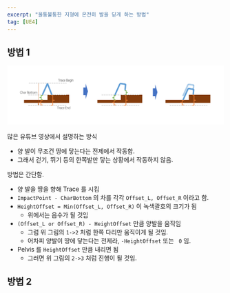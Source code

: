 ```yaml
---
excerpt: "울퉁불퉁한 지형에 온전히 발을 딛게 하는 방법"
tag: [UE4]
---
```



## 방법 1

![FeetIK1](/Posts/UE4/FeetIK-1.png)

많은 유튜브 영상에서 설명하는 방식
+ 양 발이 무조건 땅에 닿는다는 전제에서 작동함. 
+ 그래서 걷기, 뛰기 등의 한쪽발만 닿는 상황에서 작동하지 않음.

방법은 간단함.
+ 양 발을 땅을 향해 Trace 를 시킴
+ ```ImpactPoint - CharBottom``` 의 차를 각각 ```Offset_L, Offset_R``` 이라고 함.
+ ```HeightOffset = Min(Offset_L, Offset_R)``` 이 녹색괄호의 크기가 됨
  + 위에서는 음수가 될 것임
+ ```(Offset_L or Offset_R) - HeightOffset``` 만큼 양발을 움직임
  + 그럼 위 그림의 ```1->2``` 처럼 한쪽 다리만 움직이게 될 것임.
  + 어차피 양발이 땅에 닿는다는 전제라, ```-HeightOffset``` 또는 ``` 0``` 임.
+ Pelvis 를 ```HeightOffset``` 만큼 내리면 됨
  + 그러면 위 그림의 ```2->3``` 처럼 진행이 될 것임.


## 방법 2